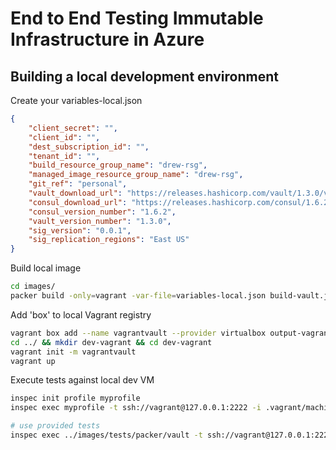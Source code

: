 # End to End Testing Immutable Infrastructure in Azure

## Building a local development environment

Create your variables-local.json

```json
{
    "client_secret": "",
    "client_id": "",
    "dest_subscription_id": "",
    "tenant_id": "",
    "build_resource_group_name": "drew-rsg",
    "managed_image_resource_group_name": "drew-rsg",
    "git_ref": "personal",
    "vault_download_url": "https://releases.hashicorp.com/vault/1.3.0/vault_1.3.0_linux_amd64.zip",
    "consul_download_url": "https://releases.hashicorp.com/consul/1.6.2/consul_1.6.2_linux_amd64.zip",
    "consul_version_number": "1.6.2",
    "vault_version_number": "1.3.0",
    "sig_version": "0.0.1",
    "sig_replication_regions": "East US"
}
```

Build local image

```bash
cd images/
packer build -only=vagrant -var-file=variables-local.json build-vault.json
```

Add 'box' to local Vagrant registry

```bash
vagrant box add --name vagrantvault --provider virtualbox output-vagrant/package.box
cd ../ && mkdir dev-vagrant && cd dev-vagrant
vagrant init -m vagrantvault
vagrant up
```

Execute tests against local dev VM

```bash
inspec init profile myprofile
inspec exec myprofile -t ssh://vagrant@127.0.0.1:2222 -i .vagrant/machines/default/virtualbox/private_key

# use provided tests
inspec exec ../images/tests/packer/vault -t ssh://vagrant@127.0.0.1:2222 -i .vagrant/machines/default/virtualbox/private_key
```